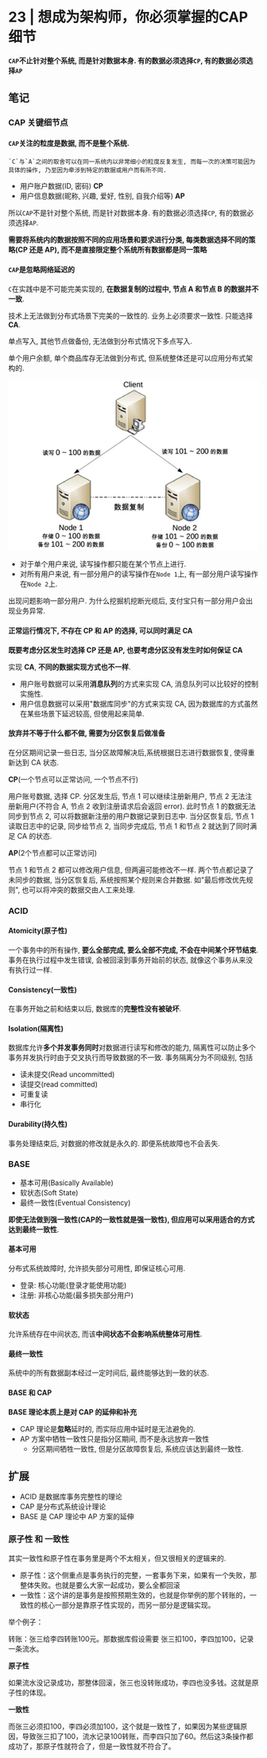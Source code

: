 # 23 | 想成为架构师，你必须掌握的CAP细节 

**`CAP`不止针对整个系统, 而是针对数据本身. 有的数据必须选择`CP`, 有的数据必须选择`AP`**

## 笔记

### CAP 关键细节点

#### `CAP`关注的粒度是**数据**, 而不是整个系统.

```
`C`与`A`之间的取舍可以在同一系统内以非常细小的粒度反复发生, 而每一次的决策可能因为具体的操作, 乃至因为牵涉到特定的数据或用户而有所不同.
```

* 用户账户数据(ID, 密码) **CP**
* 用户信息数据(昵称, 兴趣, 爱好, 性别, 自我介绍等) **AP**

所以`CAP`不是针对整个系统, 而是针对数据本身. 有的数据必须选择`CP`, 有的数据必须选择`AP`.

**需要将系统内的数据按照不同的应用场景和要求进行分类, 每类数据选择不同的策略(CP 还是 AP), 而不是直接限定整个系统所有数据都是同一策略**

#### `CAP`是忽略网络延迟的

`C`在实践中是不可能完美实现的, **在数据复制的过程中, 节点 A 和节点 B 的数据并不一致**.

技术上无法做到分布式场景下完美的一致性的. 业务上必须要求一致性. 只能选择**CA**.

单点写入, 其他节点做备份, 无法做到分布式情况下多点写入.

单个用户余额, 单个商品库存无法做到分布式, 但系统整体还是可以应用分布式架构的.

![](./img/23_01.png)

* 对于单个用户来说, 读写操作都只能在某个节点上进行.
* 对所有用户来说, 有一部分用户的读写操作在`Node 1`上, 有一部分用户读写操作在`Node 2`上.

出现问题影响一部分用户. 为什么挖掘机挖断光缆后, 支付宝只有一部分用户会出现业务异常.

#### 正常运行情况下, 不存在 CP 和 AP 的选择, 可以同时满足 CA

**既要考虑分区发生时选择 CP 还是 AP, 也要考虑分区没有发生时如何保证 CA**

实现 **CA**, **不同的数据实现方式也不一样**.

* 用户账号数据可以采用**消息队列**的方式来实现 CA, 消息队列可以比较好的控制实施性.
* 用户信息数据可以采用"数据库同步"的方式来实现 CA, 因为数据库的方式虽然在某些场景下延迟较高, 但使用起来简单.

#### 放弃并不等于什么都不做, 需要为分区恢复后做准备

在分区期间记录一些日志, 当分区故障解决后,系统根据日志进行数据恢复, 使得重新达到 CA 状态.

**CP**(一个节点可以正常访问, 一个节点不行)

用户账号数据, 选择 CP. 分区发生后, 节点 1 可以继续注册新用户, 节点 2 无法注册新用户(不符合 A, 节点 2 收到注册请求后会返回 error). 此时节点 1 的数据无法同步到节点 2, 可以将数据新注册的用户数据记录到日志中. 当分区恢复后, 节点 1 读取日志中的记录, 同步给节点 2, 当同步完成后, 节点 1 和节点 2 就达到了同时满足 CA 的状态.

**AP**(2个节点都可以正常访问)

节点 1 和节点 2 都可以修改用户信息, 但两遍可能修改不一样. 两个节点都记录了未同步的数据, 当分区恢复后, 系统按照某个规则来合并数据. 如"最后修改优先规则", 也可以将冲突的数据交由人工来处理.

### ACID

#### Atomicity(原子性)

一个事务中的所有操作, **要么全部完成, 要么全部不完成, 不会在中间某个环节结束**. 事务在执行过程中发生错误, 会被回滚到事务开始前的状态, 就像这个事务从来没有执行过一样.

#### Consistency(一致性)

在事务开始之前和结束以后, 数据库的**完整性没有被破坏**.

#### Isolation(隔离性)

数据库允许**多个并发事务同时**对数据进行读写和修改的能力, 隔离性可以防止多个事务并发执行时由于交叉执行而导致数据的不一致. 事务隔离分为不同级别, 包括

* 读未提交(Read uncommitted)
* 读提交(read committed)
* 可重复读
* 串行化

#### Durability(持久性)

事务处理结束后, 对数据的修改就是永久的. 即便系统故障也不会丢失.

### BASE

* 基本可用(Basically Available)
* 软状态(Soft State)
* 最终一致性(Eventual Consistency)

**即使无法做到强一致性(CAP的一致性就是强一致性), 但应用可以采用适合的方式达到最终一致性**.

#### 基本可用

分布式系统故障时, 允许损失部分可用性, 即保证核心可用.

* 登录: 核心功能(登录才能使用功能)
* 注册: 非核心功能(最多损失部分用户)

#### 软状态

允许系统存在中间状态, 而该**中间状态不会影响系统整体可用性**.

#### 最终一致性

系统中的所有数据副本经过一定时间后, 最终能够达到一致的状态.

#### BASE 和 CAP

**BASE 理论本质上是对 CAP 的延伸和补充**

* CAP 理论是**忽略**延时的, 而实际应用中延时是无法避免的.
* AP 方案中牺牲一致性只是指分区期间, 而不是永远放弃一致性
	* 分区期间牺牲一致性, 但是分区故障恢复后, 系统应该达到最终一致性.

## 扩展

* ACID 是数据库事务完整性的理论
* CAP 是分布式系统设计理论
* BASE 是 CAP 理论中 AP 方案的延伸

### 原子性 和 一致性

其实一致性和原子性在事务里是两个不太相关，但又很相关的逻辑来的.

* 原子性：这个侧重点是事务执行的完整，一套事务下来，如果有一个失败，那整体失败。也就是要么大家一起成功，要么全都回滚
* 一致性：这个讲的是事务是按照预期生效的，也就是你举例的那个转账的，一致性的核心一部分是靠原子性实现的，而另一部分是逻辑实现。

举个例子：

转账：张三给李四转账100元。那数据库假设需要 张三扣100，李四加100，记录一条流水。

**原子性**

如果流水没记录成功，那整体回滚，张三也没转账成功，李四也没多钱。这就是原子性的体现。

**一致性**

而张三必须扣100，李四必须加100，这个就是一致性了，如果因为某些逻辑原因，导致张三扣了100，流水记录100转账，而李四只加了60。然后这3条操作都成功了，那原子性就符合了，但是一致性就不符合了。
